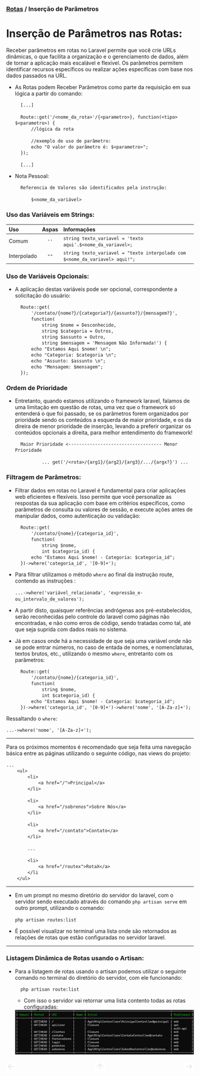 ### [Rotas](../routes.md) / Inserção de Parâmetros

<h1 id="introduction">Inserção de Parâmetros nas Rotas:</h1>

Receber parâmetros em rotas no Laravel permite que você crie URLs dinâmicas, o que facilita a organização e o gerenciamento de dados, além de tornar a aplicação mais escalável e flexível. Os parâmetros permitem identificar recursos específicos ou realizar ações específicas com base nos dados passados na URL. 

- As Rotas podem Receber Parâmetros como parte da requisição em sua lógica a partir do comando:
        
        [...]

        Route::get('/<nome_da_rota>'/{<parametro>}, function(<tipo> $<parametro>) {
            //lógica da rota

            //exemplo de uso de parâmetro:
            echo "O valor do parâmetro é: $<parametro>";
        });

        [...]

- Nota Pessoal:

        Referencia de Valores são identificados pela instrução:

            $<nome_da_variável>

### Uso das Variáveis em Strings:
| Uso | Aspas | Informações |
| :-- | :---: | :---------- |
| Comum | ```''``` | ```string texto_variavel = 'texto aqui'.$<nome_da_variavel>;``` |
| Interpolado | ```""``` | ```string texto_variavel = "texto interpolado com $<nome_da_variavel> aqui!";``` |

### Uso de Variáveis Opcionais:

- A aplicação destas variáveis pode ser opcional, correspondente a solicitação do usuário:

        Route::get(
            '/contato/{nome?}/{categoria?}/{assunto?}/{mensagem?}', 
            function(
                string $nome = Desconhecido, 
                string $categoria = Outros, 
                string $assunto = Outro, 
                string $mensagem = 'Mensagem Não Informada!') {
            echo "Estamos Aqui $nome! \n";
            echo "Categoria: $categoria \n";
            echo "Assunto: $assunto \n";
            echo "Mensagem: $mensagem";
        });

### Ordem de Prioridade

- Entretanto, quando estamos utilizando o framework laravel, falamos de uma limitação em questão de rotas, uma vez que o framework só entenderá o que foi passado, se os parâmetros forem organizados por prioridade sendo os conteúdos a esquerda de maior prioridade, e os da direira de menor prioridade de inserção, levando a preferir organizar os conteúdos opcionais a direita, para melhor entendimento do framework!

        Maior Prioridade <----------------------------------- Menor Prioridade
        
                ... get('/<rota>/{arg1}/{arg2}/{arg3}/.../{argx?}') ...

### Filtragem de Parâmetros:

- Filtrar dados em rotas no Laravel é fundamental para criar aplicações web eficientes e flexíveis. Isso permite que você personalize as respostas da sua aplicação com base em critérios específicos, como parâmetros de consulta ou valores de sessão, e execute ações antes de manipular dados, como autenticação ou validação:

        Route::get(
            '/contato/{nome}/{categoria_id}', 
            function(
                string $nome, 
                int $categoria_id) {
            echo "Estamos Aqui $nome! - Categoria: $categoria_id";
        })->where('categoria_id', '[0-9]+');

- Para filtrar utilizamos o método ```where``` ao final da instrução route, contendo as instruções :

    ```...->where('variável_relacionada', 'expressão_e-ou_intervalo_de_valores');```

- A partir disto, quaisquer referências andrógenas aos pré-estabelecidos, serão reconhecidas pelo controle do laravel como páginas não encontradas, e não como erros de código, sendo tratadas como tal, até que seja suprida com dados reais no sistema.


- Já em casos onde há a necessidade de que seja uma variável onde não se pode entrar números, no caso de entada de nomes, e nomenclaturas, textos brutos, etc., utilizando o mesmo ```where```, entretanto com os parâmetros:

        Route::get(
            '/contato/{nome}/{categoria_id}', 
            function(
                string $nome, 
                int $categoria_id) {
            echo "Estamos Aqui $nome! - Categoria: $categoria_id";
        })->where('categoria_id', '[0-9]+')->where('nome', '[A-Za-z]+');

Ressaltando o ```where```:

    ...->where('nome', '[A-Za-z]+');


---


Para os próximos momentos é recomendado que seja feita uma navegação básica entre as páginas utilizando o seguinte código, nas views do projeto:

    ...
        <ul>
            <li>
                <a href="/">Principal</a>
            </li>

            <li>
                <a href="/sobrenos">Sobre Nós</a>
            </li>
            
            <li>
                <a href="/contato">Contato</a>
            </li>

            ...

            <li>
                <a href="/routex">RotaX</a>
            </li
        </ul>

---

- Em um prompt no mesmo diretório do servidor do laravel, com o servidor sendo executado através do comando ```php artisan serve``` em outro prompt, utilizando o comando:

    ```php artisan routes:list```

- É possível visualizar no terminal uma lista onde são retornados as relações de rotas que estão configuradas no servidor laravel.

---

### Listagem Dinâmica de Rotas usando o Artisan:

- Para a listagem de rotas usando o artisan podemos utilizar o seguinte comando no terminal do diretório do servidor, com ele funcionando:

        php artisan route:list

    - Com isso o servidor vai retornar uma lista contento todas as rotas configuradas:

    <img src="../../assets/routes_list.png">

<div style="display: flex; align-items: center; justify-content: space-between; width: 100%; height: 35px;">
  <div style="width: 5%; background-color: transparent;"><a href="../views.md"><img src="../../assets/back-page.svg"></img></a></div>
  <div style="width: 5%; background-color: transparent;"><a href="../routes.md"><img src="../../assets/back-directory.svg"></a></div>
  <div style="width: 5%; background-color: transparent;"><a href="grouping.md"><img src="../../assets/next-page.svg"></img></a></div>
</div>